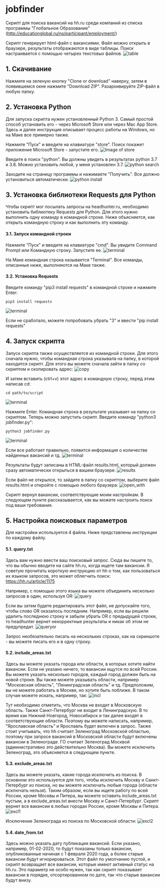 # jobfinder


Скрипт для поиска вакансий на hh.ru среди компаний из списка программы "Глобальное Образование" (http://educationglobal.ru/ns/participant/employment/)

Скрипт генерирует html-файл с вакансиями. Файл можно открыть в браузере, результаты отображаются в виде таблицы. Поиск настраивается с помощью четырех текстовых файлов.
![table](https://github.com/akrapukhin/jf_images/blob/master/2020-02-04_22-16-46.png)

## 1. Скачивание
Нажмите на зеленую кнопку "Clone or download" наверху, затем в появившемся окне нажмите "Download ZIP". Разархивируйте ZIP-файл в любую папку.


## 2. Установка Python
Для запуска скрипта нужен установленный Python 3. Самый простой способ установить его - через Microsoft Store или через Mac App Store. Здесь и далее инструкция описывает процесс работы на Windows, но на Маке все примерно также. 

Нажмите "Пуск" и введите на клавиатуре "store". Поиск покажет приложение Microsoft Store - запустите его.
![Image of store](https://github.com/akrapukhin/jf_images/blob/master/2020-02-03_21-57-52.png)

Введите в поиск "python". Вы должны увидеть в результатах python 3.7 и 3.8. Можно установить любой, у меня установлен 3.7. 
![python search](https://github.com/akrapukhin/jf_images/blob/master/2020-02-03_22-02-14.png)

Заходите на страницу программы и нажимаете "Получить". Все должно установиться автоматически.
![python install](https://github.com/akrapukhin/jf_images/blob/master/2020-02-03_22-14-45.png)


## 3. Установка библиотеки Requests для Python
Чтобы скрипт мог посылать запросы на headhunter.ru, необходимо установить библиотеку Requests для Python. Для этого нужно выполнить одну команду в командной строке. Ниже объясняется, как открыть командную строку и как выполнить эту команду.

#### 3.1. Запуск командной строки
Нажмите "Пуск" и введите на клавиатуре "cmd". Вы увидите Command Prompt или Командную строку. Запустите ее.
![terminal](https://github.com/akrapukhin/jf_images/blob/master/2020-02-03_22-18-40.png)

На Маке командная строка называется "Terminal". Все команды, описанные ниже, выполняются на Маке также.

#### 3.2. Установка Requests
Введите команду "pip3 install requests" в командной строке и нажмите Enter:
```
pip3 install requests
```
![terminal](https://github.com/akrapukhin/jf_images/blob/master/2020-02-03_22-25-00.png)

Если не сработало, можете попробовать убрать "3" и ввести "pip install requests"


## 4. Запуск скрипта
Запуск скрипта также осуществляется из командной строки. Для этого сначала нужно, чтобы командная строка указывала на папку, в которой находится скрипт. Для этого вы можете сначала зайти в папку со скриптом и скопировать адрес:
![copy](https://github.com/akrapukhin/jf_images/blob/master/2020-02-03_22-25-00.png)

И затем вставить (ctrl+v) этот адрес в командную строку, перед этим написав cd:
```
cd path/to/script
```
![terminal](https://github.com/akrapukhin/jf_images/blob/master/2020-02-03_22-48-19.png)

Нажмите Enter. Командная строка в результате указывает на папку со скриптом. Теперь можно запустить скрипт. Введите команду "python3 jobfinder.py":
```
python3 jobfinder.py
```
![terminal](https://github.com/akrapukhin/jf_images/blob/master/2020-02-03_23-25-07.png)

Если все работает правильно, появится информация о количестве найденных вакансий и тд.
![terminal](https://github.com/akrapukhin/jf_images/blob/master/2020-02-03_23-30-22.png)

Результаты будут записаны в HTML-файл results.html, который должен сразу автоматически открыться в вашем браузере:
![results](https://github.com/akrapukhin/jf_images/blob/master/2020-02-03_23-35-25.png)

Если файл не открылся, то зайдите в папку со скриптом, выберите файл results.html и откройте с помощью любого браузера:
![open_with](https://github.com/akrapukhin/jf_images/blob/master/2020-02-03_23-40-07.png)

Скрипт вернул вакансии, соответствующие моим настройкам. В следующем пункте рассказывается, как вы можете настроить поиск под ваши требования.


## 5. Настройка поисковых параметров
Для настройки используется 4 файла. Ниже представлены инструкции по каждому файлу.

#### 5.1. query.txt
Здесь вам нужно ввести ваш поисковый запрос. Сюда вы пишете то, что вы обычно вводите на сайте hh.ru, когда ищете там вакансии. Я советую прочитать короткую инструкцию от hh о том, как пользоваться их языком запросов, это может облегчить поиск:
https://hh.ru/article/1175

Например, с помощью этого языка вы можете объединить несколько запросов в один, используя OR:
![query](https://github.com/akrapukhin/jf_images/blob/master/2020-02-03_23-57-29.png)

Если вы затем будете редактировать этот файл, не допускайте того, чтобы слово OR оказалось последним. Например, если вы решили удалить последнюю строку и забыли убрать OR с предыдущей строки, то headhunter вернет некорректные результаты и никак об этом не предупредит.
![queryor](https://github.com/akrapukhin/jf_images/blob/master/2020-02-03_23-58-19.png)

Запрос необязательно писать на нескольких строках, как на скриншоте - вы можете писать его и в одну строку.


#### 5.2. include_areas.txt
Здесь вы можете указать города или области, в которых хотите найти вакансии. Если не указано ничего, то вакансии ищутся по всей России. Вы можете указать несколько городов, каждый город должен быть на новой строке. Вы также можете указывать области, например "Московская область", "Ленинградская область" и тд. Предположим, вы не можете работать в Москве, но хотите быть поближе. В таком случае можете искать, например, так:
![incl](https://github.com/akrapukhin/jf_images/blob/master/2020-02-04_22-00-12.png)

Тут необходимо отметить, что Москва не входит в Московскую область. Также Санкт-Петербург не входит в Ленинградскую. В то время как Нижний Новгород, Новосибирск и так далее входят в соответствующие области. Поэтому вы можете написать, например, "Ярославская область" и Ярославль будет включен в запрос. Также стоит учитывать, что hh считает Зеленоград Московской областью, поэтому при запросе вакансий в Московской области будут включены вакансии в Зеленограде. ГО считает Зеленоград Москвой (административно это действительно Москва). Вы можете исключить Зеленоград, это объясняется в следующем пункте.


#### 5.3. exclude_areas.txt
Здесь вы можете указать, какие города исключить из поиска. В основном это используется для того, чтобы исключить Москву и Санкт-Петербург из поиска, но вы можете исключать любые города (области исключать нельзя). Таким образом, если вы ищете работу по всей России, кроме Москвы и Питера, вы можете оставить include_areas.txt пустым, а в exclude_areas.txt внести Москву и Санкт-Петербург. Скрипт вернет все вакансии в любых городах России, кроме Москвы и Питера.
![excl1](https://github.com/akrapukhin/jf_images/blob/master/2020-02-04_22-11-49.png)

Исключение Зеленограда из поиска по Московской области:
![excl2](https://github.com/akrapukhin/jf_images/blob/master/2020-02-04_22-18-55.png)

#### 5.4. date_from.txt
Здесь можно указать дату публикации вакансий. Если указано, например, 01-02-2020, то будут показаны только вакансии, опубликованные начиная с 1 февраля 2020 года, а более старые вакансии будут игнорироваться. Этот файл по умолчанию пустой, и скрипт возвращает все вакансии, которые имеют активный статус на hh.ru. Это параметр не особо нужен, так как скрипт показывает вакансии в порядке, отсортированном по дате, так что старые вакансии будут внизу.
